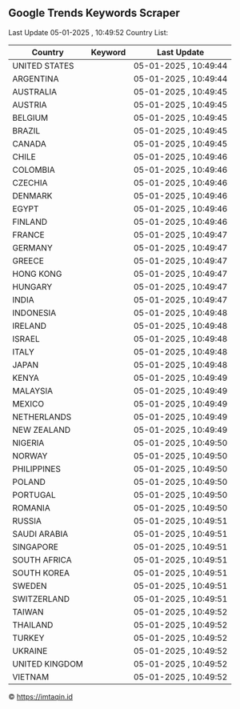 
## Google Trends Keywords Scraper

Last Update 05-01-2025 , 10:49:52
Country List:

| Country | Keyword | Last Update |
| --- | --- | --- |
| UNITED STATES |  | 05-01-2025 , 10:49:44 |
| ARGENTINA |  | 05-01-2025 , 10:49:44 |
| AUSTRALIA |  | 05-01-2025 , 10:49:45 |
| AUSTRIA |  | 05-01-2025 , 10:49:45 |
| BELGIUM |  | 05-01-2025 , 10:49:45 |
| BRAZIL |  | 05-01-2025 , 10:49:45 |
| CANADA |  | 05-01-2025 , 10:49:45 |
| CHILE |  | 05-01-2025 , 10:49:46 |
| COLOMBIA |  | 05-01-2025 , 10:49:46 |
| CZECHIA |  | 05-01-2025 , 10:49:46 |
| DENMARK |  | 05-01-2025 , 10:49:46 |
| EGYPT |  | 05-01-2025 , 10:49:46 |
| FINLAND |  | 05-01-2025 , 10:49:46 |
| FRANCE |  | 05-01-2025 , 10:49:47 |
| GERMANY |  | 05-01-2025 , 10:49:47 |
| GREECE |  | 05-01-2025 , 10:49:47 |
| HONG KONG |  | 05-01-2025 , 10:49:47 |
| HUNGARY |  | 05-01-2025 , 10:49:47 |
| INDIA |  | 05-01-2025 , 10:49:47 |
| INDONESIA |  | 05-01-2025 , 10:49:48 |
| IRELAND |  | 05-01-2025 , 10:49:48 |
| ISRAEL |  | 05-01-2025 , 10:49:48 |
| ITALY |  | 05-01-2025 , 10:49:48 |
| JAPAN |  | 05-01-2025 , 10:49:48 |
| KENYA |  | 05-01-2025 , 10:49:49 |
| MALAYSIA |  | 05-01-2025 , 10:49:49 |
| MEXICO |  | 05-01-2025 , 10:49:49 |
| NETHERLANDS |  | 05-01-2025 , 10:49:49 |
| NEW ZEALAND |  | 05-01-2025 , 10:49:49 |
| NIGERIA |  | 05-01-2025 , 10:49:50 |
| NORWAY |  | 05-01-2025 , 10:49:50 |
| PHILIPPINES |  | 05-01-2025 , 10:49:50 |
| POLAND |  | 05-01-2025 , 10:49:50 |
| PORTUGAL |  | 05-01-2025 , 10:49:50 |
| ROMANIA |  | 05-01-2025 , 10:49:50 |
| RUSSIA |  | 05-01-2025 , 10:49:51 |
| SAUDI ARABIA |  | 05-01-2025 , 10:49:51 |
| SINGAPORE |  | 05-01-2025 , 10:49:51 |
| SOUTH AFRICA |  | 05-01-2025 , 10:49:51 |
| SOUTH KOREA |  | 05-01-2025 , 10:49:51 |
| SWEDEN |  | 05-01-2025 , 10:49:51 |
| SWITZERLAND |  | 05-01-2025 , 10:49:51 |
| TAIWAN |  | 05-01-2025 , 10:49:52 |
| THAILAND |  | 05-01-2025 , 10:49:52 |
| TURKEY |  | 05-01-2025 , 10:49:52 |
| UKRAINE |  | 05-01-2025 , 10:49:52 |
| UNITED KINGDOM |  | 05-01-2025 , 10:49:52 |
| VIETNAM |  | 05-01-2025 , 10:49:52 |

© https://imtaqin.id
